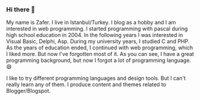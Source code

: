 ### Hi there 👋

My name is Zafer.
I live in Istanbul/Turkey. I blog as a hobby and I am interested in web programming. I started programming with pascal during high school education in 2004. In the following years I was interested in Visual Basic, Delphi, Asp. During my university years, I studied C and PHP. As the years of education ended, I continued with web programming, which I liked more. But now I've forgotten most of it. As you can see, I have a great programming background, but now I forgot a lot of programming language. 😄

I like to try different programming languages and design tools. But I can't really learn any of them. I produce content and themes related to Blogger/Blogspot.
<!--
**zaferzent/zaferzent** is a ✨ _special_ ✨ repository because its `README.md` (this file) appears on your GitHub profile.

Here are some ideas to get you started:

- 🔭 I’m currently working on ...
- 🌱 I’m currently learning ...
- 👯 I’m looking to collaborate on ...
- 🤔 I’m looking for help with ...
- 💬 Ask me about ...
- 📫 How to reach me: ...
- 😄 Pronouns: ...
- ⚡ Fun fact: ...
-->

